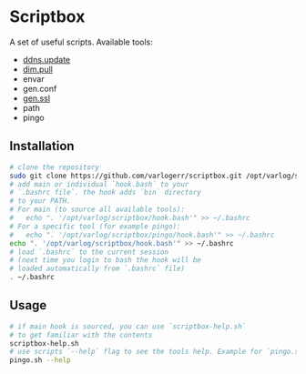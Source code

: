 # Scriptbox

A set of useful scripts. Available tools:

* [ddns.update](ddns.update/readme.md)
* [dim.pull](dim.pull/readme.md)
* envar
* gen.conf
* [gen.ssl](gen.ssl/readme.md)
* path
* pingo

## Installation

```bash
# clone the repository
sudo git clone https://github.com/varlogerr/scriptbox.git /opt/varlog/scriptbox
# add main or individual `hook.bash` to your
# `.bashrc file`. the hook adds `bin` directory
# to your PATH.
# For main (to source all available tools):
#   echo ". '/opt/varlog/scriptbox/hook.bash'" >> ~/.bashrc
# For a specific tool (for example pingo):
#   echo ". '/opt/varlog/scriptbox/pingo/hook.bash'" >> ~/.bashrc
echo ". '/opt/varlog/scriptbox/hook.bash'" >> ~/.bashrc
# load `.bashrc` to the current session
# (next time you login to bash the hook will be
# loaded automatically from `.bashrc` file)
. ~/.bashrc
```

## Usage

```bash
# if main hook is sourced, you can use `scriptbox-help.sh`
# to get familiar with the contents
scriptbox-help.sh
# use scripts `--help` flag to see the tools help. Example for `pingo.sh`:
pingo.sh --help
```
